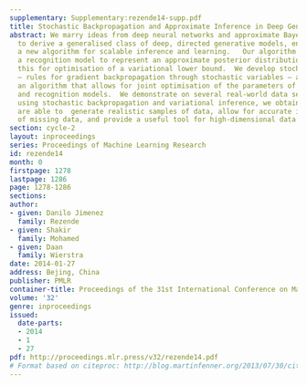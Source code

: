 ```yaml
---
supplementary: Supplementary:rezende14-supp.pdf
title: Stochastic Backpropagation and Approximate Inference in Deep Generative Models
abstract: We marry ideas from deep neural networks and approximate Bayesian inference
  to derive a generalised class of deep, directed generative models, endowed with
  a new algorithm for scalable inference and learning.   Our algorithm introduces
  a recognition model to represent an approximate posterior distribution and uses
  this for optimisation of a variational lower bound.  We develop stochastic backpropagation
  – rules for gradient backpropagation through stochastic variables – and   derive
  an algorithm that allows for joint optimisation of the parameters of both the generative
  and recognition models.  We demonstrate on several real-world data sets that by
  using stochastic backpropagation and variational inference, we obtain models that
  are able to  generate realistic samples of data, allow for accurate imputations
  of missing data, and provide a useful tool for high-dimensional data visualisation.
section: cycle-2
layout: inproceedings
series: Proceedings of Machine Learning Research
id: rezende14
month: 0
firstpage: 1278
lastpage: 1286
page: 1278-1286
sections: 
author:
- given: Danilo Jimenez
  family: Rezende
- given: Shakir
  family: Mohamed
- given: Daan
  family: Wierstra
date: 2014-01-27
address: Bejing, China
publisher: PMLR
container-title: Proceedings of the 31st International Conference on Machine Learning
volume: '32'
genre: inproceedings
issued:
  date-parts:
  - 2014
  - 1
  - 27
pdf: http://proceedings.mlr.press/v32/rezende14.pdf
# Format based on citeproc: http://blog.martinfenner.org/2013/07/30/citeproc-yaml-for-bibliographies/
---
```

